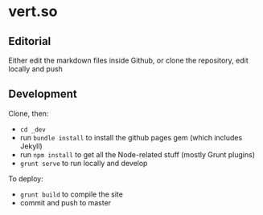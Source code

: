 # vert.so

## Editorial

Either edit the markdown files inside Github, or clone the repository, edit locally and push

## Development

Clone, then:

* `cd _dev`
* run `bundle install` to install the github pages gem (which includes Jekyll)
* run `npm install` to get all the Node-related stuff (mostly Grunt plugins)
* `grunt serve` to run locally and develop

To deploy:

* `grunt build` to compile the site
* commit and push to master
